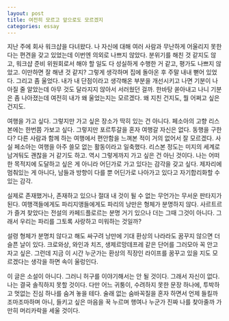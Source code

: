 ```yaml
---
layout: post
title: 여전히 모르고 앞으로도 모르겠지
categories: essay
---
```


지난 주에 회사 워크샵을 다녀왔다.  나 자신에 대해 여러 사람과 무난하게 어울리지 못한다는 편견을 갖고 있었는데 이번엔 의외로 나쁘지 않았다. 분위기를 해친 것 같지도 않고, 워크샵 준비 위원회로서 해야 할 일도 다 성실하게 수행한 거 같고, 평가도 나쁘지 않았고. 이만하면 잘 해낸 것 같지? 그렇게 생각하며 집에 돌아온 후 주말 내내 뻗어 있었다. 그리고 좀 울었다. 내가 내 단점이라고 생각해온 부분을 개선시키고 나면 기분이 나아질 줄 알았는데 아무 것도 달라지지 않아서 서러웠던 걸까. 한바탕 쏟아내고 나니 기분은 좀 나아졌는데 여전히 내가 왜 울었는지는 모르겠다. 왜 지친 건지도, 뭘 어쩌고 싶은 건지도.

여행을 가고 싶다. 그렇지만 가고 싶은 장소가 딱히 있는 건 아니다. 페소아의 고향 리스본에는 한번쯤 가보고 싶다. 그렇지만 포르투갈을 혼자 여행갈 자신은 없다. 동행을 구한다? 다른 사람과 함께 하는 여행에서 편안함을 느껴본 적이 거의 없어서 잘 모르겠다. 사실 페소아는 여행을 아주 쓸모 없는 활동이라고 일축했다. 리스본 정도는 미지의 세계로 남겨둬도 괜찮을 거 같기도 하고. 역시 그렇게까지 가고 싶은 건 아닌 것이다. 나는 어떠한 목적지에 도달하고 싶은 게 아니라 어딘가로 가고 있다는 감각을 갖고 싶다. 제자리에 멈춰있는 게 아니다, 남들과 방향이 다를 뿐 어딘가로 나아가고 있다고 자기합리화할 수 있는 감각. 

실제로 존재했거나, 존재하고 있으나 절대 내 것이 될 수 없는 무언가는 무서운 판타지가 된다. 여행객들에게도 파리지앵들에게도 파리의 낭만은 형체가 분명하지 않다. 사르트르가 즐겨 찾았다는 전설의 카페드플로르는 분명 거기 있으나 더는 그때 그것이 아니다. 그래서 우리는 파리를 그토록 사랑하고 미워하는 것일까?

설령 형체가 분명치 않다고 해도 싸구려 낭만에 기대 환상의 나라라도 꿈꾸지 않으면 더 슬픈 날이 있다. 크로와상, 와인과 치즈, 생제르망데프레 같은 단어를 그러모아 꼭 안고 자고 싶은. 그런데 지금 이 시간 누군가는 환상의 직장인 라이프를 꿈꾸고 있을 지도 모르겠다는 생각을 하면 속이 울렁인다.

이 글은 소설이 아니다. 그러니 허구를 이야기해서는 안 될 것이다. 그래서 자신이 없다. 나는 결국 솔직하지 못할 것이다. 다만 어느 귀퉁이, 수려하지 못한 문장 하나에, 투박하고 멋없는 진심 하나를 숨겨 놓을 테다. 술래 없는 숨바꼭질을 혼자 하면서 언제 들킬까 조마조마하며 아니, 들키고 싶은 마음을 꾹 누르며 행여나 누군가 진짜 나를 찾아줄까 가만히 머리카락을 세울 것이다.